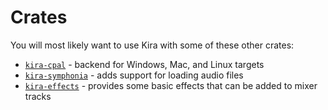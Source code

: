 # Crates

You will most likely want to use Kira with some of these other crates:

- [`kira-cpal`](https://crates.io/crates/kira-cpal) - backend for Windows, Mac,
  and Linux targets
- [`kira-symphonia`](https://crates.io/crates/kira-symphonia) - adds support for
  loading audio files
- [`kira-effects`](https://crates.io/crates/kira-effects) - provides some basic
  effects that can be added to mixer tracks
